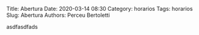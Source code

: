 Title: Abertura
Date: 2020-03-14 08:30
Category: horarios
Tags: horarios
Slug: Abertura
Authors: Perceu Bertoletti


asdfasdfads